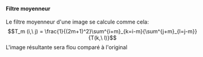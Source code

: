 #### Filtre moyenneur
Le filtre moyenneur d'une image se calcule comme cela:
$$T_m (i,\ j) = \frac{1}{(2m+1)^2}\sum^{i+m}_{k=i-m}{\sum^{j+m}_{l=j-m}}{T(k,\ l)}$$
L'image résultante sera flou comparé à l'original